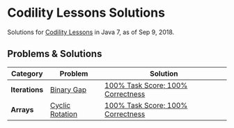 # Codility Lessons Solutions
Solutions for [Codility Lessons](https://app.codility.com/programmers/lessons/) in Java 7, as of Sep 9, 2018.


## Problems & Solutions
Category | Problem | Solution
-------- | ------- | --------
**Iterations** | [Binary Gap][01-01] | [100% Task Score; 100% Correctness][01-01-solution]
**Arrays** | [Cyclic Rotation][02-01] | [100% Task Score; 100% Correctness][02-01-solution]


[01-01]:https://app.codility.com/programmers/lessons/1-iterations/binary_gap/
[01-01-solution]:01-Iterations/BinaryGap.java
[02-01]:https://app.codility.com/programmers/lessons/2-arrays/cyclic_rotation/
[02-01-solution]:02-Arrays/CyclicRotation.java
